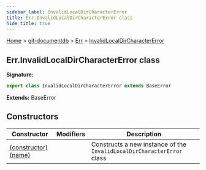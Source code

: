 ```yaml
---
sidebar_label: InvalidLocalDirCharacterError
title: Err.InvalidLocalDirCharacterError class
hide_title: true
---
```


[Home](./index.md) &gt; [git-documentdb](./git-documentdb.md) &gt; [Err](./git-documentdb.err.md) &gt; [InvalidLocalDirCharacterError](./git-documentdb.err.invalidlocaldircharactererror.md)

## Err.InvalidLocalDirCharacterError class


<b>Signature:</b>

```typescript
export class InvalidLocalDirCharacterError extends BaseError 
```
<b>Extends:</b> BaseError

## Constructors

|  Constructor | Modifiers | Description |
|  --- | --- | --- |
|  [(constructor)(name)](./git-documentdb.err.invalidlocaldircharactererror._constructor_.md) |  | Constructs a new instance of the <code>InvalidLocalDirCharacterError</code> class |

